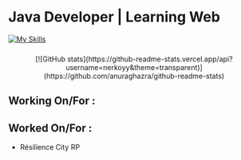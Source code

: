 <h1 align="left">Java Developer | Learning Web</h1>

[![My Skills](https://skillicons.dev/icons?i=java,vue,html,css,php,ts,js,c,mysql,docker,intelij)](https://skillicons.dev)

###

<p align="center">[![GitHub stats](https://github-readme-stats.vercel.app/api?username=nerkoyy&theme=transparent)](https://github.com/anuraghazra/github-readme-stats)</p>

<h2 align="left">Working On/For :</h2>
<ul></ul>

<h2 align="left">Worked On/For :</h2>
<ul>
  <li>Résilience City RP</li>
</ul>
